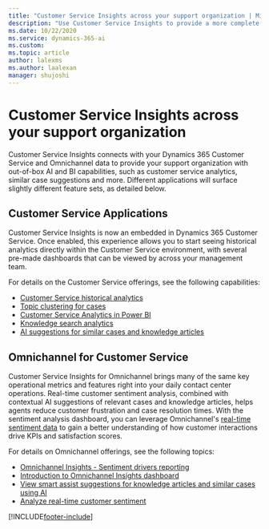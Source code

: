 ```yaml
---
title: "Customer Service Insights across your support organization | MicrosoftDocs"
description: "Use Customer Service Insights to provide a more complete set of analytic reports for your support organization."
ms.date: 10/22/2020
ms.service: dynamics-365-ai
ms.custom: 
ms.topic: article
author: lalexms
ms.author: laalexan
manager: shujoshi 
---
```


# Customer Service Insights across your support organization

Customer Service Insights connects with your Dynamics 365 Customer Service and Omnichannel data to provide your support organization with out-of-box AI and BI capabilities, such as customer service analytics, similar case suggestions and more. Different applications will surface slightly different feature sets, as detailed below.

## Customer Service Applications 

Customer Service Insights is now an embedded in Dynamics 365 Customer Service. Once enabled, this experience allows you to start seeing historical analytics directly within the Customer Service environment, with several pre-made dashboards that can be viewed by across your management team.  

For details on the Customer Service offerings, see the following capabilities: 

- [Customer Service historical analytics](/dynamics365/customer-service/customer-service-analytics-insights-csh)
- [Topic clustering for cases](/dynamics365/customer-service/topics-dashboard-cs)
- [Customer Service Analytics in Power BI ](/dynamics365/customer-service/customer-service-analytics)
- [Knowledge search analytics](/dynamics365/customer-service/knowledge-search-analytics-cs)
- [AI suggestions for similar cases and knowledge articles](/dynamics365/customer-service/csw-enable-ai-suggested-cases-knowledge-articles)

## Omnichannel for Customer Service

Customer Service Insights for Omnichannel brings many of the same key operational metrics and features right into your daily contact center operations. Real-time customer sentiment analysis, combined with contextual AI suggestions of relevant cases and knowledge articles, helps agents reduce customer frustration and case resolution times. With the sentiment analysis dashboard, you can leverage Omnichannel's [real-time sentiment data](/dynamics365/omnichannel/administrator/enable-sentiment-analysis#preview-sentiment-drivers-reporting) to gain a better understanding of how customer interactions drive KPIs and satisfaction scores. 

For details on Omnichannel offerings, see the following topics:

- [Omnichannel Insights - Sentiment drivers reporting](/dynamics365/omnichannel/supervisor/omnichannel-insights-dashboard#preview-omnichannelinsightssentiment-drivers-reporting)
- [Introduction to Omnichannel Insights dashboard](/dynamics365/omnichannel/supervisor/intro-dynamics-365-omnichannel-insights-dashboard)
- [View smart assist suggestions for knowledge articles and similar cases using AI](/dynamics365/omnichannel/agent/agent-oc/oc-view-ai-suggested-cases-articles)
- [Analyze real-time customer sentiment](/dynamics365/omnichannel/administrator/enable-sentiment-analysis) 


[!INCLUDE[footer-include](../includes/footer-banner.md)]
